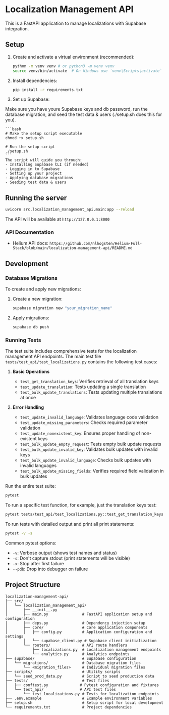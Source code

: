 # Localization Management API

This is a FastAPI application to manage localizations with Supabase integration.

## Setup

1.  Create and activate a virtual environment (recommended):
    ```bash
    python -m venv venv # or python3 -m venv venv
    source venv/bin/activate  # On Windows use `venv\Scripts\activate`
    ```

2.  Install dependencies:
    ```bash
    pip install -r requirements.txt
    ```

3.  Set up Supabase:

Make sure you have youre Supabase keys and db password, run the database migration, and seed the test data & users (./setup.sh does this for you).

    ```bash
    # Make the setup script executable
    chmod +x setup.sh
    
    # Run the setup script
    ./setup.sh
    ```
    The script will guide you through:
    - Installing Supabase CLI (if needed)
    - Logging in to Supabase
    - Setting up your project
    - Applying database migrations
    - Seeding test data & users

## Running the server

```bash
uvicorn src.localization_management_api.main:app --reload
```

The API will be available at `http://127.0.0.1:8000`

### API Documentation

- Helium API docs: `https://github.com/nlhogsten/Helium-Full-Stack/blob/main/localization-management-api/README.md`

## Development

### Database Migrations

To create and apply new migrations:

1. Create a new migration:
   ```bash
   supabase migration new "your_migration_name"
   ```

2. Apply migrations:
   ```bash
   supabase db push
   ```

### Running Tests

The test suite includes comprehensive tests for the localization management API endpoints. The main test file `tests/test_api/test_localizations.py` contains the following test cases:

1. **Basic Operations**
   - `test_get_translation_keys`: Verifies retrieval of all translation keys
   - `test_update_translation`: Tests updating a single translation
   - `test_bulk_update_translations`: Tests updating multiple translations at once

2. **Error Handling**
   - `test_update_invalid_language`: Validates language code validation
   - `test_update_missing_parameters`: Checks required parameter validation
   - `test_update_nonexistent_key`: Ensures proper handling of non-existent keys
   - `test_bulk_update_empty_request`: Tests empty bulk update requests
   - `test_bulk_update_invalid_key`: Validates bulk updates with invalid keys
   - `test_bulk_update_invalid_language`: Checks bulk updates with invalid languages
   - `test_bulk_update_missing_fields`: Verifies required field validation in bulk updates

Run the entire test suite:

```bash
pytest
```

To run a specific test function, for example, just the translation keys test:

```bash
pytest tests/test_api/test_localizations.py::test_get_translation_keys -v
```

To run tests with detailed output and print all print statements:

```bash
pytest -v -s
```

Common pytest options:
- `-v`: Verbose output (shows test names and status)
- `-s`: Don't capture stdout (print statements will be visible)
- `-x`: Stop after first failure
- `--pdb`: Drop into debugger on failure

## Project Structure

```
localization-management-api/
├── src/
│   └── localization_management_api/
│       ├── __init__.py
│       ├── main.py               # FastAPI application setup and configuration
│       ├── deps.py               # Dependency injection setup
│       ├── core/                 # Core application components
│       │   ├── config.py         # Application configuration and settings
│       │   └── supabase_client.py # Supabase client initialization
│       └── routers/              # API route handlers
│           ├── localizations.py  # Localization management endpoints
│           └── analytics.py      # Analytics endpoints
├── supabase/                     # Supabase configuration
│   └── migrations/               # Database migration files
│       └── <migration_files>     # Individual migration files
├── scripts/                      # Utility scripts
│   └── seed_prod_data.py         # Script to seed production data
├── tests/                        # Test files
│   ├── conftest.py              # Pytest configuration and fixtures
│   └── test_api/                # API test files
│       └── test_localizations.py # Tests for localization endpoints
├── .env.example                  # Example environment variables
├── setup.sh                      # Setup script for local development
└── requirements.txt              # Project dependencies